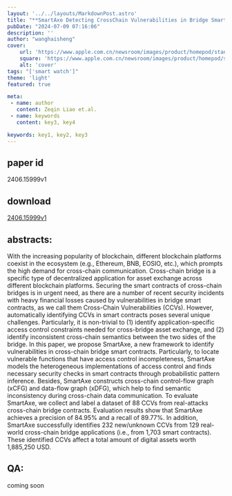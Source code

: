 ```yaml
---
layout: '../../layouts/MarkdownPost.astro'
title: "**SmartAxe Detecting CrossChain Vulnerabilities in Bridge Smart Contracts via FineGrained Static Analysis**"
pubDate: "2024-07-09 07:16:06"
description: ''
author: "wanghaisheng"
cover:
    url: 'https://www.apple.com.cn/newsroom/images/product/homepod/standard/Apple-HomePod-hero-230118_big.jpg.large_2x.jpg'
    square: 'https://www.apple.com.cn/newsroom/images/product/homepod/standard/Apple-HomePod-hero-230118_big.jpg.large_2x.jpg'
    alt: 'cover'
tags: "['smart watch']" 
theme: 'light'
featured: true

meta:
 - name: author
   content: Zeqin Liao et.al.
 - name: keywords
   content: key3, key4

keywords: key1, key2, key3
---
```


## paper id
2406.15999v1
## download
[2406.15999v1](http://arxiv.org/abs/2406.15999v1)
## abstracts:
With the increasing popularity of blockchain, different blockchain platforms coexist in the ecosystem (e.g., Ethereum, BNB, EOSIO, etc.), which prompts the high demand for cross-chain communication. Cross-chain bridge is a specific type of decentralized application for asset exchange across different blockchain platforms. Securing the smart contracts of cross-chain bridges is in urgent need, as there are a number of recent security incidents with heavy financial losses caused by vulnerabilities in bridge smart contracts, as we call them Cross-Chain Vulnerabilities (CCVs). However, automatically identifying CCVs in smart contracts poses several unique challenges. Particularly, it is non-trivial to (1) identify application-specific access control constraints needed for cross-bridge asset exchange, and (2) identify inconsistent cross-chain semantics between the two sides of the bridge.   In this paper, we propose SmartAxe, a new framework to identify vulnerabilities in cross-chain bridge smart contracts. Particularly, to locate vulnerable functions that have access control incompleteness, SmartAxe models the heterogeneous implementations of access control and finds necessary security checks in smart contracts through probabilistic pattern inference. Besides, SmartAxe constructs cross-chain control-flow graph (xCFG) and data-flow graph (xDFG), which help to find semantic inconsistency during cross-chain data communication. To evaluate SmartAxe, we collect and label a dataset of 88 CCVs from real-attacks cross-chain bridge contracts. Evaluation results show that SmartAxe achieves a precision of 84.95% and a recall of 89.77%. In addition, SmartAxe successfully identifies 232 new/unknown CCVs from 129 real-world cross-chain bridge applications (i.e., from 1,703 smart contracts). These identified CCVs affect a total amount of digital assets worth 1,885,250 USD.
## QA:
coming soon
